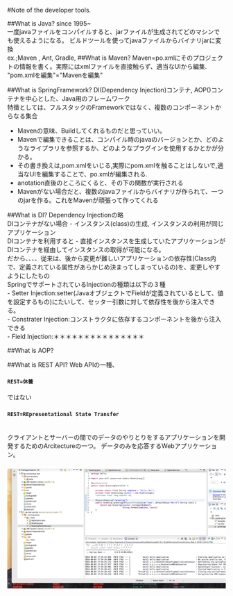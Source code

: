 #Note of the developer tools.

##What is Java?
since 1995~<br>
一度javaファイルをコンパイルすると、jarファイルが生成されてどのマシンでも使えるようになる。
ビルドツールを使ってjavaファイルからバイナリjarに変換
<br>
	ex.;Maven , Ant, Gradle,
##What is Maven?
Maven=po.xmlにそのプロジェクトの情報を書く。実際にはxmlファイルを直接触らず、適当なUIから編集.<br>
"pom.xmlを編集"="Mavenを編集"


##What is SpringFramework?
DI(Dependency Injection)コンテナ, AOP()コンテナを中心とした、Java用のフレームワーク<br>
特徴としては、フルスタックのFrameworkではなく、複数のコンポーネントからなる集合

- Mavenの意味、Buildしてくれるものだと思っていい。
- Mavenで編集できることは、コンパイル時のjavaのバージョンとか、どのようなライプラリを参照するか、どのようなプラグインを使用するかとかが分かる。
- その書き換えは,pom.xmlをいじる,実際にpom.xmlを触ることはしないで,適当なUIを編集することで、po.xmlが編集される.
- anotation直後のところにくると、その下の関数が実行される
- Mavenがない場合だと、複数のjavaファイルからバイナリが作られて、一つのjarを作る。これをMavenが頑張って作ってくれる

##What is DI?
Dependency Injectionの略<br>
DIコンテナがない場合
	- インスタンス(class)の生成, インスタンスの利用が同じアプリケーション
<br>
DIコンテナを利用すると
	- 直接インスタンスを生成していたアプリケーションがDIコンテナを経由してインスタンスの取得が可能になる。
<br>
だから、、、、従来は、後から変更が難しいアプリケーションの依存性(Class内で、定義されている属性があらかじめ決まってしまっているの)を、変更しやすようにしたもの
<br>
SpringでサポートされているInjectionの種類は以下の３種<br>
	- Setter Injection:setter(JavaオブジェクトでFieldが定義されているとして、値を設定するもの)にたいして、セッター引数に対して依存性を後から注入できる。<br>
	- Constrater Injection:コンストラクタに依存するコンポーネントを後から注入できる<br>
	- Field Injection:＊＊＊＊＊＊＊＊＊＊＊＊＊＊＊<br>

##What is AOP?

##What is REST API?
Web APIの一種、<br>
#### ``REST=休養`` <br>
ではない
<br>
#### ``REST=REpresentational State Transfer``
<br>
クライアントとサーバーの間でのデータのやりとりをするアプリケーションを開発するためのArcitectureの一つ。
データのみを応答するWebアプリケーション。

###
![今日の成果](pic.png  "サンプル")
